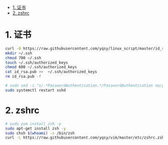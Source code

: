 <!-- TOC -->

- [1. 证书](#1-证书)
- [2. zshrc](#2-zshrc)

<!-- /TOC -->



<a id="markdown-1-证书" name="1-证书"></a>
# 1. 证书

```bash
curl -O https://raw.githubusercontent.com/yqsy/linux_script/master/id_rsa.pub
mkdir ~/.ssh
chmod 700 ~/.ssh
touch ~/.ssh/authorized_keys
chmod 600 ~/.ssh/authorized_keys
cat id_rsa.pub >>  ~/.ssh/authorized_keys
rm id_rsa.pub -f

# sudo sed -i "s/.*PasswordAuthentication.*/PasswordAuthentication no/g" /etc/ssh/sshd_config
sudo systemctl restart sshd

```


<a id="markdown-2-zshrc" name="2-zshrc"></a>
# 2. zshrc

```bash
# sudo yum install zsh -y
sudo apt-get install zsh -y
sudo chsh $(whoami) -s /bin/zsh
curl -L https://raw.githubusercontent.com/yqsy/vim/master/etc/zshrc.zsh > ~/.zshrc
```
